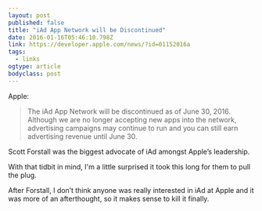 ```yaml
---
layout: post 
published: false 
title: "iAd App Network will be Discontinued" 
date: 2016-01-16T05:46:10.798Z 
link: https://developer.apple.com/news/?id=01152016a 
tags:
  - links
ogtype: article 
bodyclass: post 
---
```


Apple:

> The iAd App Network will be discontinued as of June 30, 2016. Although we are no longer accepting new apps into the network, advertising campaigns may continue to run and you can still earn advertising revenue until June 30.

Scott Forstall was the biggest advocate of iAd amongst Apple’s leadership. 

With that tidbit in mind, I'm a little surprised it took this long for them to pull the plug. 

After Forstall, I don’t think anyone was really interested in iAd at Apple and it was more of an afterthought, so it makes sense to kill it finally.